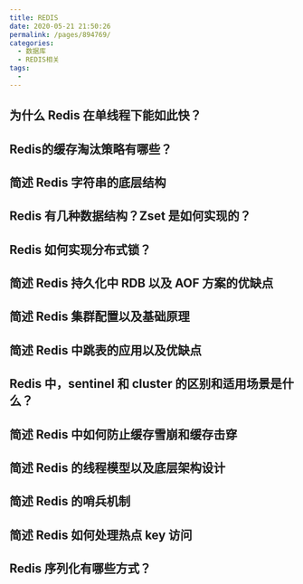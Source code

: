 ```yaml
---
title: REDIS
date: 2020-05-21 21:50:26
permalink: /pages/894769/
categories:
  - 数据库
  - REDIS相关
tags:
  - 
---
```

## 为什么 Redis 在单线程下能如此快？
## Redis的缓存淘汰策略有哪些？
## 简述 Redis 字符串的底层结构
## Redis 有几种数据结构？Zset 是如何实现的？
## Redis 如何实现分布式锁？
## 简述 Redis 持久化中 RDB 以及 AOF 方案的优缺点
## 简述 Redis 集群配置以及基础原理
## 简述 Redis 中跳表的应用以及优缺点
## Redis 中，sentinel 和 cluster 的区别和适用场景是什么？
## 简述 Redis 中如何防止缓存雪崩和缓存击穿
## 简述 Redis 的线程模型以及底层架构设计
## 简述 Redis 的哨兵机制
## 简述 Redis 如何处理热点 key 访问
## Redis 序列化有哪些方式？
